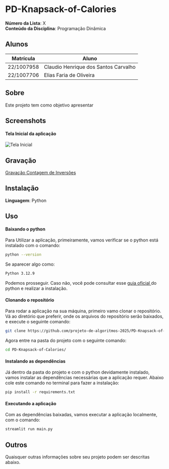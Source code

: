 # PD-Knapsack-of-Calories

**Número da Lista**: X<br>
**Conteúdo da Disciplina**: Programação Dinâmica<br>

## Alunos
|Matrícula | Aluno |
| -- | -- |
| 22/1007958  |  Claudio Henrique dos Santos Carvalho |
| 22/1007706  |  Elias Faria de Oliveira |

## Sobre 

Este projeto tem como objetivo apresentar

## Screenshots

#### Tela Inicial da aplicação

![Tela Inicial](/assets/tela_inicial.png)


## Gravação

[Gravação Contagem de Inversões](https://youtu.be/link)


## Instalação 
**Linguagem**: Python<br>

## Uso

#### Baixando o python

Para Utilizar a aplicação, primeiramente, vamos verificar se o python está instalado com o comando:

```bash
python --version
```
Se aparecer algo como:

```bash
Python 3.12.9
```

Podemos prosseguir. Caso não, você pode consultar esse [guia oficial ](https://wiki.python.org/moin/BeginnersGuide/Download) do python e realizar a instalação.

#### Clonando o repositório

Para rodar a aplicação na sua máquina, primeiro vamo clonar o repositório. Vá ao diretório que preferir, onde os arquivos do repositório serão baixados, e execute o seguinte comando:

```bash
git clone https://github.com/projeto-de-algoritmos-2025/PD-Knapsack-of-Calories

```

Agora entre na pasta do projeto com o seguinte comando:


```bash
cd PD-Knapsack-of-Calories/

```

#### Instalando as dependências

Já dentro da pasta do projeto e com o python devidamente instalado, vamos instalar as dependências necessárias que a aplicação requer. Abaixo cole este comando no terminal para fazer a instalação:

```bash
pip install -r requirements.txt

```

#### Executando a aplicação

Com as dependências baixadas, vamos executar a aplicação localmente, com o comando:

```bash
streamlit run main.py

```

## Outros 
Quaisquer outras informações sobre seu projeto podem ser descritas abaixo.